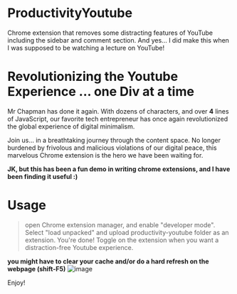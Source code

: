 # ProductivityYoutube
Chrome extension that removes some distracting features of YouTube including the sidebar and comment section. And yes... I did make this when I was supposed to be watching a lecture on YouTube!

# Revolutionizing the Youtube Experience ... one Div at a time

Mr Chapman has done it again. With dozens of characters, and over **4** lines of JavaScript, our favorite tech entrepreneur has once again revolutionized the global experience of digital minimalism. 

Join us... in a breathtaking journey through the content space. No longer burdened by frivolous and malicious violations of our digital peace, this marvelous Chrome extension is the hero we have been waiting for.

**JK, but this has been a fun demo in writing chrome extensions, and I have been finding it useful :)**

# Usage

> open Chrome extension manager, and enable "developer mode".
> Select "load unpacked" and upload productivity-youtube folder as an extension.
> You're done! Toggle on the extension when you want a distraction-free Youtube experience. 

**you might have to clear your cache and/or do a hard refresh on the webpage (shift-F5)**
![image](https://user-images.githubusercontent.com/16928672/135676546-c4b2f133-2c75-4e20-ad21-d29241b13ba2.png)

Enjoy!
